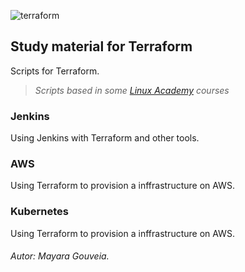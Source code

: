 ![terraform](https://user-images.githubusercontent.com/35708820/81996269-fc0d3580-9622-11ea-8d51-0dd1ae10a8ee.png)

## Study material for Terraform
Scripts for Terraform.
> *Scripts based in some [Linux Academy](https://linuxacademy.com/) courses*

### Jenkins
Using Jenkins with Terraform and other tools.

### AWS
Using Terraform to provision a inffrastructure on AWS.

### Kubernetes
Using Terraform to provision a inffrastructure on AWS.

###### Autor: *Mayara Gouveia*.
